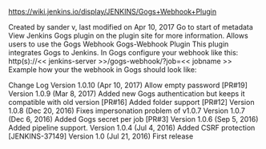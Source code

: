 

https://wiki.jenkins.io/display/JENKINS/Gogs+Webhook+Plugin

Created by sander v, last modified on Apr 10, 2017 Go to start of metadata
View Jenkins Gogs plugin on the plugin site for more information.
Allows users to use the Gogs Webhook
Gogs-Webhook Plugin
This plugin integrates Gogs to Jenkins.
In Gogs configure your webhook like this:
http(s)://<< jenkins-server >>/gogs-webhook/?job=<< jobname >>
Example how your the webhook in Gogs should look like:

Change Log
Version 1.0.10 (Apr 10, 2017)
Allow empty password [PR#19]
Version 1.0.9 (Mar 8, 2017)
Added new Gogs authentication but keeps it compatible with old version [PR#16]
Added folder support [PR#12]
Version 1.0.8 (Dec 20, 2016)
Fixes impersonation problem of v1.0.7
Version 1.0.7 (Dec 6, 2016)
Added Gogs secret per job [PR#3]
Version 1.0.6 (Sep 5, 2016)
Added pipeline support.
Version 1.0.4 (Jul 4, 2016)
Added CSRF protection [JENKINS-37149]
Version 1.0 (Jul 21, 2016)
First release

